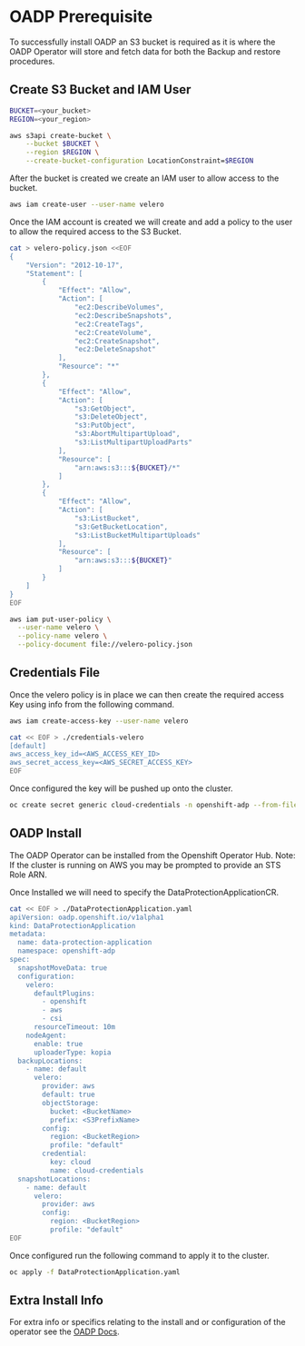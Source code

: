 # OADP Prerequisite

To successfully install OADP an S3 bucket is required as it is where the OADP Operator will store and fetch data for both the Backup and restore procedures.

## Create S3 Bucket and IAM User
```sh
BUCKET=<your_bucket>
REGION=<your_region>

aws s3api create-bucket \
    --bucket $BUCKET \
    --region $REGION \
    --create-bucket-configuration LocationConstraint=$REGION
```

After the bucket is created we create an IAM user to allow access to the bucket.

```sh
aws iam create-user --user-name velero
```

Once the IAM account is created we will create and add a policy to the user to allow the required access to the S3 Bucket.

```sh
cat > velero-policy.json <<EOF
{
    "Version": "2012-10-17",
    "Statement": [
        {
            "Effect": "Allow",
            "Action": [
                "ec2:DescribeVolumes",
                "ec2:DescribeSnapshots",
                "ec2:CreateTags",
                "ec2:CreateVolume",
                "ec2:CreateSnapshot",
                "ec2:DeleteSnapshot"
            ],
            "Resource": "*"
        },
        {
            "Effect": "Allow",
            "Action": [
                "s3:GetObject",
                "s3:DeleteObject",
                "s3:PutObject",
                "s3:AbortMultipartUpload",
                "s3:ListMultipartUploadParts"
            ],
            "Resource": [
                "arn:aws:s3:::${BUCKET}/*"
            ]
        },
        {
            "Effect": "Allow",
            "Action": [
                "s3:ListBucket",
                "s3:GetBucketLocation",
                "s3:ListBucketMultipartUploads"
            ],
            "Resource": [
                "arn:aws:s3:::${BUCKET}"
            ]
        }
    ]
}
EOF

aws iam put-user-policy \
  --user-name velero \
  --policy-name velero \
  --policy-document file://velero-policy.json

```

## Credentials File

Once the velero policy is in place we can then create the required access Key using info from the following command.

```sh
aws iam create-access-key --user-name velero
```

```sh
cat << EOF > ./credentials-velero
[default]
aws_access_key_id=<AWS_ACCESS_KEY_ID>
aws_secret_access_key=<AWS_SECRET_ACCESS_KEY>
EOF
```
Once configured the key will be pushed up onto the cluster.

```sh
oc create secret generic cloud-credentials -n openshift-adp --from-file cloud=credentials-velero
```

## OADP Install
The OADP Operator can be installed from the Openshift Operator Hub.
Note: If the cluster is running on AWS you may be prompted to provide an STS Role ARN.

Once Installed we will need to specify the DataProtectionApplicationCR.
```sh
cat << EOF > ./DataProtectionApplication.yaml
apiVersion: oadp.openshift.io/v1alpha1
kind: DataProtectionApplication
metadata:
  name: data-protection-application
  namespace: openshift-adp 
spec:
  snapshotMoveData: true
  configuration:
    velero:
      defaultPlugins:
        - openshift 
        - aws
        - csi
      resourceTimeout: 10m 
    nodeAgent: 
      enable: true 
      uploaderType: kopia 
  backupLocations:
    - name: default
      velero:
        provider: aws
        default: true
        objectStorage:
          bucket: <BucketName>
          prefix: <S3PrefixName>
        config:
          region: <BucketRegion>
          profile: "default"
        credential:
          key: cloud
          name: cloud-credentials 
  snapshotLocations: 
    - name: default
      velero:
        provider: aws
        config:
          region: <BucketRegion>
          profile: "default"
EOF
```

Once configured run the following command to apply it to the cluster.
```sh
oc apply -f DataProtectionApplication.yaml
```

## Extra Install Info
For extra info or specifics relating to the install and or configuration of the operator see the [OADP Docs](https://docs.openshift.com/container-platform/4.14/backup_and_restore/application_backup_and_restore/installing/oadp-installing-operator.html).